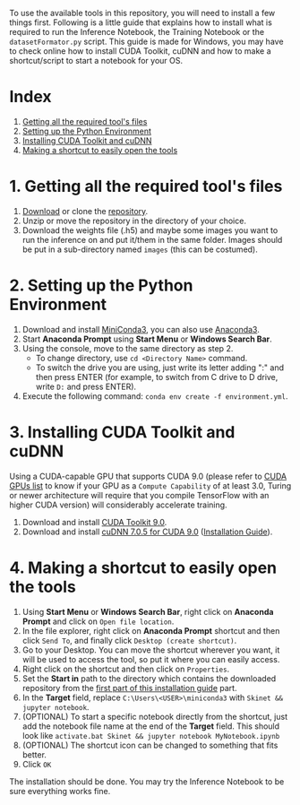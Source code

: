 To use the available tools in this repository, you will need to install a few things first. Following is a little guide that explains how to install what is required to run the Inference Notebook, the Training Notebook or the ```datasetFormator.py``` script. This guide is made for Windows, you may have to check online how to install CUDA Toolkit, cuDNN and how to make a shortcut/script to start a notebook for your OS.

# Index
1. [Getting all the required tool's files](#1-getting-all-the-required-tools-files)
2. [Setting up the Python Environment](#2-setting-up-the-python-environment)
3. [Installing CUDA Toolkit and cuDNN](#3-installing-cuda-toolkit-and-cudnn)
4. [Making a shortcut to easily open the tools](#4-making-a-shortcut-to-easily-open-the-tools)

# 1. Getting all the required tool's files
1. [Download](https://github.com/AdrienJaugey/Custom-Mask-R-CNN-for-kidney-s-cell-recognition/archive/master.zip) or clone the [repository](https://github.com/AdrienJaugey/Custom-Mask-R-CNN-for-kidney-s-cell-recognition.git).
2. Unzip or move the repository in the directory of your choice.
3. Download the weights file (.h5) and maybe some images you want to run the inference on and put it/them in the same folder. Images should be put in a sub-directory named ```images``` (this can be costumed).

# 2. Setting up the Python Environment
1. Download and install [MiniConda3](https://conda.io/en/latest/miniconda), you can also use [Anaconda3](https://www.anaconda.com/products/individual#Downloads).
2. Start **Anaconda Prompt** using **Start Menu** or **Windows Search Bar**.  
3. Using the console, move to the same directory as step 2. 
    * To change directory, use ```cd <Directory Name>``` command.
    * To switch the drive you are using, just write its letter adding ":" and then press ENTER (for example, to switch from C drive to D drive, write ```D:``` and press ENTER).  
4. Execute the following command: ```conda env create -f environment.yml```.

# 3. Installing CUDA Toolkit and cuDNN
Using a CUDA-capable GPU that supports CUDA 9.0 (please refer to [CUDA GPUs list](https://developer.nvidia.com/cuda-gpus) to know if your GPU as a ```Compute Capability``` of at least 3.0, Turing or newer architecture will require that you compile TensorFlow with an higher CUDA version) will considerably accelerate training.

1. Download and install [CUDA Toolkit 9.0](https://developer.nvidia.com/cuda-90-download-archive).
2. Download and install [cuDNN 7.0.5 for CUDA 9.0](https://developer.nvidia.com/rdp/cudnn-archive) ([Installation Guide](https://docs.nvidia.com/deeplearning/cudnn/install-guide/index.html)).

# 4. Making a shortcut to easily open the tools
1. Using **Start Menu** or **Windows Search Bar**, right click on **Anaconda Prompt** and click on ```Open file location```.
2. In the file explorer, right click on **Anaconda Prompt** shortcut and then click ```Send To```, and finally click ```Desktop (create shortcut)```.
3. Go to your Desktop. You can move the shortcut wherever you want, it will be used to access the tool, so put it where you can easily access.
4. Right click on the shortcut and then click on ```Properties```.
5. Set the **Start in** path to the directory which contains the downloaded repository from the [first part of this installation guide](#1-getting-all-the-required-tools-files) part.
6. In the **Target** field, replace ```C:\Users\<USER>\miniconda3``` with ```Skinet && jupyter notebook```.
7. (OPTIONAL) To start a specific notebook directly from the shortcut, just add the notebook file name at the end of the **Target** field. This should look like ```activate.bat Skinet && jupyter notebook MyNotebook.ipynb```
8. (OPTIONAL) The shortcut icon can be changed to something that fits better.
9. Click ```OK```

The installation should be done. You may try the Inference Notebook to be sure everything works fine.